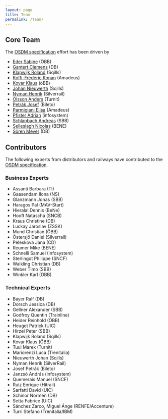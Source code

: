 ```yaml
---
layout: page
title: Team
permalink: /team/
---
```


## Core Team

The [OSDM specification](../spec) effort has been driven by

- [Eder Sabine](https://www.linkedin.com/in/sabine-eder-949337203/) (ÖBB)
- [Gantert Clemens](https://www.linkedin.com/in/clemens-g-88783725/) (DB)
- [Klapwijk Roland](https://www.linkedin.com/in/rolandklapwijk/) (Sqills)
- [Koffi-Frédéric Konan](https://www.linkedin.com/in/frederic-konan/) (Amadeus)
- [Kovar Klaus](https://www.linkedin.com/in/klaus-kovar-860b08229/) (öBB)
- [Johan Nieuwerth](https://www.linkedin.com/in/johannieuwerth/) (Sqills)
- [Nyman Henrik](https://www.linkedin.com/in/henrik-nyman-a0277612/)
  (Silverrail)
- [Olsson Anders](https://www.linkedin.com/in/anders-olsson-5712a32a/) (Turnit)
- [Petrák Josef](https://www.linkedin.com/in/jspetrak/) (Bileto)
- [Parmigiani Elisa](https://www.linkedin.com/in/elisa-parmigiani-186b5745/)
  (Amadeus)
- [Pfister Adrian](https://www.linkedin.com/in/adrian-pfister-080a4490/)
  (infosystem)
- [Schlapbach Andreas](https://www.linkedin.com/in/andreas-schlapbach/) (SBB)
- [Selleslagh Nicolas](https://linkedin.com/in/nicolasselleslagh) (BENE)
- [Sören Meyer](https://www.xing.com/profile/Soeren_Meyer17/cv) (DB)

## Contributors

The following experts from distributors and railways have contributed to the
[OSDM specification](../spec).

### Business Experts

- Assanti Barbara (TI)
- Gaasendam Ilona (NS)
- Glanzmann Jonas (SBB)
- Haragos Pal (MAV-Start)
- Hieralal Dennis (BeNe)
- Hooft Natascha (SNCB)
- Kraus Christine (DB)
- Luckay Jaroslav (ZSSK)
- Mund Christian (ÖBB)
- Östersjö Daniel (Silverrail)
- Peleskova Jana (CD)
- Reumer Mike (BENE)
- Schnelli Samuel (Infosystem)
- Sterlingot Philippe (SNCF)
- Walkling Christian (DB)
- Weber Timo (SBB)
- Winkler Karl (ÖBB)

### Technical Experts

- Bayer Ralf (DB)
- Dorsch Jessica (DB)
- Gellner Alexander (SBB)
- Godfroy Quentin (Trainline)
- Heider Reinhold (ÖBB)
- Heuget Patrick (UIC)
- Hirzel Peter (SBB)
- Klapwijk Roland (Sqills)
- Kovar Klaus (ÖBB)
- Tuul Marek (Turnit)
- Mariorenzi Luca (Trenitalia)
- Nieuwerth Johan (Sqills)
- Nyman Henrik (SilverRail)
- Josef Petrák (Bileto)
- Janzsó András (infosystem)
- Quemerais Manuel (SNCF)
- Ruiz Enrique (Hitrail)
- Sarfatti David (UIC)
- Schinor Normen (DB)
- Setta Fabrice (UIC)
- Sánchez Zarco, Miguel Ánge (RENFE/Accenture)
- Turri Stefano (Trenitalia/IBM)
